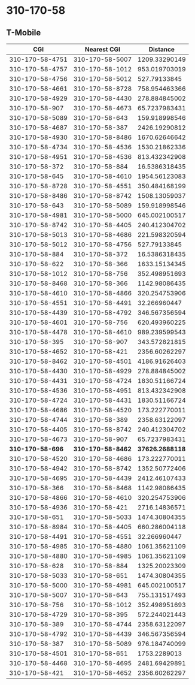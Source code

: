 # 310-170-58
## T-Mobile


| CGI | Nearest CGI | Distance |
|-----|-------------|----------|
| 310-170-58-4751 | 310-170-58-5007 | 1209.33290149 |
| 310-170-58-4757 | 310-170-58-1012 | 953.019703019 |
| 310-170-58-4756 | 310-170-58-5012 | 527.79133845 |
| 310-170-58-4661 | 310-170-58-8728 | 758.954463366 |
| 310-170-58-4929 | 310-170-58-4430 | 278.884845002 |
| 310-170-58-907 | 310-170-58-4673 | 65.7237983431 |
| 310-170-58-5089 | 310-170-58-643 | 159.918998546 |
| 310-170-58-4687 | 310-170-58-387 | 2426.19290812 |
| 310-170-58-4930 | 310-170-58-8486 | 1670.62646642 |
| 310-170-58-4734 | 310-170-58-4536 | 1530.21862336 |
| 310-170-58-4951 | 310-170-58-4536 | 813.432342908 |
| 310-170-58-372 | 310-170-58-884 | 16.5386318435 |
| 310-170-58-645 | 310-170-58-4610 | 1954.56123083 |
| 310-170-58-8728 | 310-170-58-4551 | 350.484168199 |
| 310-170-58-8486 | 310-170-58-8742 | 1508.13059037 |
| 310-170-58-643 | 310-170-58-5089 | 159.918998546 |
| 310-170-58-4981 | 310-170-58-5000 | 645.002100517 |
| 310-170-58-8742 | 310-170-58-4405 | 240.412304702 |
| 310-170-58-5013 | 310-170-58-4686 | 221.598320594 |
| 310-170-58-5012 | 310-170-58-4756 | 527.79133845 |
| 310-170-58-884 | 310-170-58-372 | 16.5386318435 |
| 310-170-58-622 | 310-170-58-366 | 1633.15134345 |
| 310-170-58-1012 | 310-170-58-756 | 352.498951693 |
| 310-170-58-8468 | 310-170-58-366 | 1142.98086435 |
| 310-170-58-4610 | 310-170-58-4866 | 320.254753906 |
| 310-170-58-4551 | 310-170-58-4491 | 32.266960447 |
| 310-170-58-4439 | 310-170-58-4792 | 346.567356594 |
| 310-170-58-4601 | 310-170-58-756 | 620.493960225 |
| 310-170-58-4478 | 310-170-58-4610 | 989.239599543 |
| 310-170-58-395 | 310-170-58-907 | 343.572821815 |
| 310-170-58-4652 | 310-170-58-421 | 2356.60262297 |
| 310-170-58-8462 | 310-170-58-4501 | 4186.91626403 |
| 310-170-58-4430 | 310-170-58-4929 | 278.884845002 |
| 310-170-58-4431 | 310-170-58-4724 | 1830.51166724 |
| 310-170-58-4536 | 310-170-58-4951 | 813.432342908 |
| 310-170-58-4724 | 310-170-58-4431 | 1830.51166724 |
| 310-170-58-4686 | 310-170-58-4520 | 173.222770011 |
| 310-170-58-4744 | 310-170-58-389 | 2358.63122097 |
| 310-170-58-4405 | 310-170-58-8742 | 240.412304702 |
| 310-170-58-4673 | 310-170-58-907 | 65.7237983431 |
| **310-170-58-696** | **310-170-58-8462** | **37626.2688118** |
| 310-170-58-4520 | 310-170-58-4686 | 173.222770011 |
| 310-170-58-4942 | 310-170-58-8742 | 1352.50772406 |
| 310-170-58-4695 | 310-170-58-4439 | 2412.46107433 |
| 310-170-58-366 | 310-170-58-8468 | 1142.98086435 |
| 310-170-58-4866 | 310-170-58-4610 | 320.254753906 |
| 310-170-58-4936 | 310-170-58-421 | 2716.14836571 |
| 310-170-58-651 | 310-170-58-5033 | 1474.30804355 |
| 310-170-58-8984 | 310-170-58-4405 | 660.286004118 |
| 310-170-58-4491 | 310-170-58-4551 | 32.266960447 |
| 310-170-58-4985 | 310-170-58-4880 | 1061.35621109 |
| 310-170-58-4880 | 310-170-58-4985 | 1061.35621109 |
| 310-170-58-628 | 310-170-58-884 | 1325.20023309 |
| 310-170-58-5033 | 310-170-58-651 | 1474.30804355 |
| 310-170-58-5000 | 310-170-58-4981 | 645.002100517 |
| 310-170-58-5007 | 310-170-58-643 | 755.131517493 |
| 310-170-58-756 | 310-170-58-1012 | 352.498951693 |
| 310-170-58-4729 | 310-170-58-395 | 572.244021443 |
| 310-170-58-389 | 310-170-58-4744 | 2358.63122097 |
| 310-170-58-4792 | 310-170-58-4439 | 346.567356594 |
| 310-170-58-387 | 310-170-58-5089 | 976.184740099 |
| 310-170-58-4501 | 310-170-58-651 | 1753.2289013 |
| 310-170-58-4468 | 310-170-58-4695 | 2481.69429891 |
| 310-170-58-421 | 310-170-58-4652 | 2356.60262297 |
